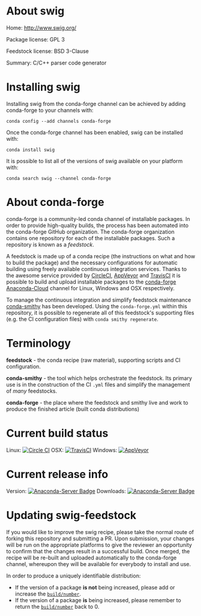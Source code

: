 About swig
==========

Home: http://www.swig.org/

Package license: GPL 3

Feedstock license: BSD 3-Clause

Summary: C/C++ parser code generator



Installing swig
===============

Installing swig from the conda-forge channel can be achieved by adding conda-forge to your channels with:

```
conda config --add channels conda-forge
```

Once the conda-forge channel has been enabled, swig can be installed with:

```
conda install swig
```

It is possible to list all of the versions of swig available on your platform with:

```
conda search swig --channel conda-forge
```


About conda-forge
=================

conda-forge is a community-led conda channel of installable packages.
In order to provide high-quality builds, the process has been automated into the
conda-forge GitHub organization. The conda-forge organization contains one repository
for each of the installable packages. Such a repository is known as a *feedstock*.

A feedstock is made up of a conda recipe (the instructions on what and how to build
the package) and the necessary configurations for automatic building using freely
available continuous integration services. Thanks to the awesome service provided by
[CircleCI](https://circleci.com/), [AppVeyor](http://www.appveyor.com/)
and [TravisCI](https://travis-ci.org/) it is possible to build and upload installable
packages to the [conda-forge](https://anaconda.org/conda-forge)
[Anaconda-Cloud](http://docs.anaconda.org/) channel for Linux, Windows and OSX respectively.

To manage the continuous integration and simplify feedstock maintenance
[conda-smithy](http://github.com/conda-forge/conda-smithy) has been developed.
Using the ``conda-forge.yml`` within this repository, it is possible to regenerate all of
this feedstock's supporting files (e.g. the CI configuration files) with ``conda smithy regenerate``.


Terminology
===========

**feedstock** - the conda recipe (raw material), supporting scripts and CI configuration.

**conda-smithy** - the tool which helps orchestrate the feedstock.
                   Its primary use is in the construction of the CI ``.yml`` files
                   and simplify the management of *many* feedstocks.

**conda-forge** - the place where the feedstock and smithy live and work to
                  produce the finished article (built conda distributions)

Current build status
====================

Linux: [![Circle CI](https://circleci.com/gh/conda-forge/swig-feedstock.svg?style=svg)](https://circleci.com/gh/conda-forge/swig-feedstock)
OSX: [![TravisCI](https://travis-ci.org/conda-forge/swig-feedstock.svg?branch=master)](https://travis-ci.org/conda-forge/swig-feedstock)
Windows: [![AppVeyor](https://ci.appveyor.com/api/projects/status/github/conda-forge/swig-feedstock?svg=True)](https://ci.appveyor.com/project/conda-forge/swig-feedstock/branch/master)

Current release info
====================
Version: [![Anaconda-Server Badge](https://anaconda.org/conda-forge/swig/badges/version.svg)](https://anaconda.org/conda-forge/swig)
Downloads: [![Anaconda-Server Badge](https://anaconda.org/conda-forge/swig/badges/downloads.svg)](https://anaconda.org/conda-forge/swig)


Updating swig-feedstock
=======================

If you would like to improve the swig recipe, please take the normal
route of forking this repository and submitting a PR. Upon submission, your changes will
be run on the appropriate platforms to give the reviewer an opportunity to confirm that the
changes result in a successful build. Once merged, the recipe will be re-built and uploaded
automatically to the conda-forge channel, whereupon they will be available for everybody to
install and use.

In order to produce a uniquely identifiable distribution:
 * If the version of a package **is not** being increased, please add or increase
   the [``build/number``](http://conda.pydata.org/docs/building/meta-yaml.html#build-number-and-string).
 * If the version of a package **is** being increased, please remember to return
   the [``build/number``](http://conda.pydata.org/docs/building/meta-yaml.html#build-number-and-string)
   back to 0.
